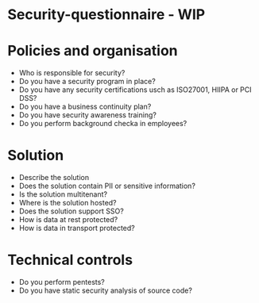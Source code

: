 # Security-questionnaire - WIP

# Policies and organisation 
* Who is responsible for security?
* Do you have a security program in place?
* Do you have any security certifications usch as ISO27001, HIIPA or PCI DSS?
* Do you have a business continuity plan?
* Do you have security awareness training?
* Do you perform background checka in employees?

# Solution
* Describe the solution 
* Does the solution contain PII or sensitive information?
* Is the solution multitenant?
* Where is the solution hosted?
* Does the solution support SSO?
* How is data at rest protected?
* How is data in transport protected?


# Technical controls 
* Do you perform pentests?
* Do you have static security analysis of source code?
